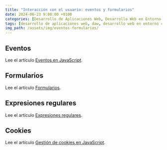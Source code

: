 ```yaml
---
title: "Interacción con el usuario: eventos y formularios"
date: 2024-06-23 9:00:00 +0100
categories: [Desarrollo de Aplicaciones Web, Desarrollo Web en Entorno Cliente]
tags: [desarrollo de aplicaciones web, daw, desarrollo web en entorno cliente, dwec, teoria]
img_path: /assets/img/eventos-formularios/
---
```


## Eventos

Lee el artículo [Eventos en JavaScript](/posts/eventos-javascript).

## Formularios

Lee el artículo [Formularios](/posts/formularios).

## Expresiones regulares

Lee el artículo [Expresiones regulares](/posts/expresiones-regulares).

## Cookies

Lee el artículo [Gestión de cookies en JavaScript](/posts/cookies).
